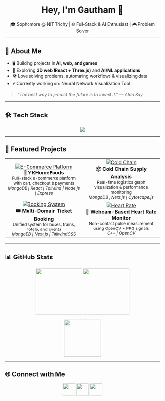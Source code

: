 <h1 align="center">Hey, I'm Gautham 👋</h1>
<p align="center">
  🎓 Sophomore @ NIT Trichy | 🌐 Full-Stack & AI Enthusiast | 🎮 Problem Solver
</p>

---

## 🚀 About Me
- 🖥️ Building projects in **AI, web, and games**  
- 🌟 Exploring **3D web (React + Three.js)** and **AI/ML applications**  
- 🛠️ Love solving problems, automating workflows & visualizing data  
- ⚡ Currently working on: Neural Network Visualization Tool  

> *"The best way to predict the future is to invent it." — Alan Kay*  

---

## 🛠️ Tech Stack
<p align="center">
  <img src="https://skillicons.dev/icons?i=js,ts,react,next,tailwind,nodejs,express,mongodb,cpp,py,opencv,git,linux,docker&perline=8" />
</p>

---

## 🌟 Featured Projects

<table>
<tr>
<td align="center" width="50%">
  <a href="https://ykhomefoods.com">
    <img src="https://via.placeholder.com/400x200.png?text=E-Commerce+Platform" alt="E-Commerce Platform"/>
  </a>
  <br>
  <b>🛒 YKHomeFoods</b><br>
  <sub>Full-stack e-commerce platform with cart, checkout & payments</sub><br>
  <sub><i>MongoDB | React | Tailwind | Node.js | Express</i></sub>
</td>

<td align="center" width="50%">
  <a href="https://github.com/Gthamsrim1/cold-chain-analyzer">
    <img src="https://via.placeholder.com/400x200.png?text=Cold+Chain+Visualization" alt="Cold Chain"/>
  </a>
  <br>
  <b>📦 Cold Chain Supply Analysis</b><br>
  <sub>Real-time logistics graph visualization & performance monitoring</sub><br>
  <sub><i>MongoDB | Next.js | Cytoscape.js</i></sub>
</td>
</tr>

<tr>
<td align="center" width="50%">
  <a href="https://github.com/Gthamsrim1/Universal-Ticket-Booking">
    <img src="https://via.placeholder.com/400x200.png?text=Ticket+Booking+System" alt="Booking System"/>
  </a>
  <br>
  <b>🎟️ Multi-Domain Ticket Booking</b><br>
  <sub>Unified system for buses, trains, hotels, and events</sub><br>
  <sub><i>MongoDB | Next.js | TailwindCSS</i></sub>
</td>

<td align="center" width="50%">
  <a href="https://github.com/Gthamsrim1/heart-rate-monitor">
    <img src="https://via.placeholder.com/400x200.png?text=Heart+Rate+Monitor" alt="Heart Rate"/>
  </a>
  <br>
  <b>💓 Webcam-Based Heart Rate Monitor</b><br>
  <sub>Non-contact pulse measurement using OpenCV + PPG signals</sub><br>
  <sub><i>C++ | OpenCV</i></sub>
</td>
</tr>
</table>

---

## 📊 GitHub Stats
<p align="center">
  <img src="https://github-readme-stats.vercel.app/api?username=Gthamsrim1&show_icons=true&theme=tokyonight" height="150"/>
  <img src="https://github-readme-streak-stats.herokuapp.com/?user=Gthamsrim1&theme=tokyonight" height="150"/>
</p>

<p align="center">
  <img src="https://github-readme-stats.vercel.app/api/top-langs/?username=Gthamsrim1&layout=compact&theme=tokyonight" height="120"/>
</p>

---

## 🌐 Connect with Me
<p align="center">
  <a href="https://www.linkedin.com/in/gautham-sriram-bb0b89334/"><img src="https://skillicons.dev/icons?i=linkedin" height="40"/></a>
  <a href="https://github.com/Gthamsrim1"><img src="https://skillicons.dev/icons?i=github" height="40"/></a>
  <a href="mailto:gauthamsriram16@gmail.com"><img src="https://skillicons.dev/icons?i=gmail" height="40"/></a>
</p>
